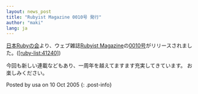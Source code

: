 ```yaml
---
layout: news_post
title: "Rubyist Magazine 0010号 発行"
author: "maki"
lang: ja
---
```


[日本Rubyの会][1]より、ウェブ雑誌[Rubyist
Magazine][2]の[0010号][3]がリリースされました。([\[ruby-list:41240\]][4])

今回も新しい連載などもあり、一周年を越えてますます充実してきています。 お楽しみください。

Posted by usa on 10 Oct 2005
{: .post-info}



[1]: http://jp.rubyist.net/ 
[2]: http://jp.rubyist.net/magazine/ 
[3]: http://jp.rubyist.net/magazine/?0010 
[4]: http://blade.nagaokaut.ac.jp/cgi-bin/scat.rb/ruby/ruby-list/41240 
